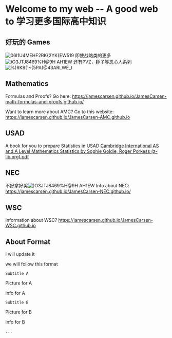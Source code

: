 # Welcome to my web -- A good web to 学习更多国际高中知识

## 好玩的 Games
![06I1U4MEHF2RK{2YK{EW519](https://user-images.githubusercontent.com/70703379/138594655-3f27adcf-5b72-4cb4-8250-6d03e93b2d14.png)
即使战略类的更多![)O3JTJ$8469%H@$9H AH1EW](https://user-images.githubusercontent.com/70703379/138593808-9c308dd7-42bc-4c91-a911-1b924a28a9f7.png)
还有PVZ，锤子等恶心人系列![%)RK8(`~{5PA(@43ARLWE_I](https://user-images.githubusercontent.com/70703379/138594677-36e15176-8318-4f8b-b550-0e56d00b54f9.png)


## Mathematics

Formulas and Proofs? Go here: https://jamescarsen.github.io/JamesCarsen-math-formulas-and-proofs.github.io/



Want to learn more about AMC? Go to this website: https://jamescarsen.github.io/JamesCarsen-AMC.github.io



## USAD
A book for you to prepare Statistics in USAD
[Cambridge International AS and A Level Mathematics Statistics by Sophie Goldie, Roger Porkess (z-lib.org).pdf](https://github.com/JamesCarsen/JamesCarsen.github.io/files/7404610/Cambridge.International.AS.and.A.Level.Mathematics.Statistics.by.Sophie.Goldie.Roger.Porkess.z-lib.org.pdf)


## NEC
不好拿好奖![)O3JTJ$8469%H@$9H AH1EW](https://user-images.githubusercontent.com/70703379/138593684-b0d6eda8-3807-4cc8-b0f0-4c2210ec7dab.png)
Info about NEC: https://jamescarsen.github.io/JamesCarsen-NEC.github.io/


## WSC
Information about WSC? https://jamescarsen.github.io/JamesCarsen-WSC.github.io


## About Format

I will update it 

we will follow this format

	Subtitle A
	
Picture for A

Info for A

	Subtitle B 
	
Picture for B 

Info for B 

	...



